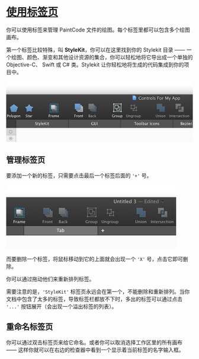 # [使用标签页](_cover.md)

你可以使用标签来管理 PaintCode 文件的绘图。每个标签里都可以包含多个绘图画布。

第一个标签比较特殊，叫 **StyleKit**，你可以在这里找到你的 Stylekit 目录 —— 一个绘图、颜色、渐变和其他设计资源的集合，你可以轻松地将它导出成一个单独的 Objective-C、 Swift 或 C# 类。Stylekit 让你轻松地将生成的代码集成到你的项目中。

![Tabs](./images/tabs.png)

## 管理标签页

要添加一个新的标签，只需要点击最后一个标签后面的 `'+'` 号。

![Tabs](./images/add_tab.png)

而要删除一个标签，将鼠标移动到它的上面就会出现一个 `'X'` 号，点击它即可删除。

你可以通过拖动他们来重新排列标签。

需要注意的是，`'StyleKit'` 标签页永远会在第一个，不能删除和重新排列。当你文档中包含了太多的标签，导致标签栏都放不下时，多出的标签可以通过点击 `'...'` 按钮展开（会出现一个溢出标签的列表）。

## 重命名标签页

你可以通过双击标签页来给它命名。或者你可以取消选择工作区里的所有画布 —— 这样你就可以在右边的检查器中看到一个显示着当前标签的名字输入框。
